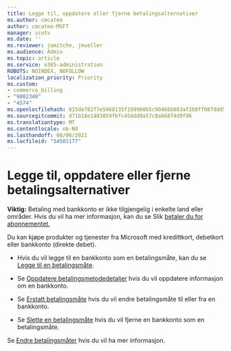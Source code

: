 ```yaml
---
title: Legge til, oppdatere eller fjerne betalingsalternativer
ms.author: cmcatee
author: cmcatee-MSFT
manager: scotv
ms.date: ''
ms.reviewer: jamitche, jmueller
ms.audience: Admin
ms.topic: article
ms.service: o365-administration
ROBOTS: NOINDEX, NOFOLLOW
localization_priority: Priority
ms.custom:
- commerce_billing
- "9002348"
- "4574"
ms.openlocfilehash: 815de782f7e5968135f199960b5c90466b083af208ff087ddd5688539c27b592
ms.sourcegitcommit: d71b18e1403859fbfc45ddd9a57c8ab68f4d9f96
ms.translationtype: MT
ms.contentlocale: nb-NO
ms.lasthandoff: 08/06/2021
ms.locfileid: "54501177"
---
```

# <a name="add-update-or-remove-payment-method"></a>Legge til, oppdatere eller fjerne betalingsalternativer

**Viktig:** Betaling med bankkonto er ikke tilgjengelig i enkelte land eller områder. Hvis du vil ha mer informasjon, kan du se Slik [betaler du for abonnementet.](/microsoft-365/commerce/billing-and-payments/pay-for-your-subscription) 

Du kan kjøpe produkter og tjenester fra Microsoft med kredittkort, debetkort eller bankkonto (direkte debet).

- Hvis du vil legge til en bankkonto som en betalingsmåte, kan du se [Legge til en betalingsmåte](/microsoft-365/commerce/billing-and-payments/manage-payment-methods#add-a-payment-method).

- Se [Oppdatere betalingsmetodedetaljer](/microsoft-365/commerce/billing-and-payments/manage-payment-methods#update-payment-method-details) hvis du vil oppdatere informasjon om en bankkonto.

- Se [Erstatt betalingsmåte](/microsoft-365/commerce/billing-and-payments/manage-payment-methods#replace-a-payment-method) hvis du vil endre betalingsmåte til eller fra en bankkonto.

- Se [Slette en betalingsmåte](/microsoft-365/commerce/billing-and-payments/manage-payment-methods#delete-a-payment-method) hvis du vil fjerne en bankkonto som en betalingsmåte.

Se [Endre betalingsmåter](/microsoft-365/commerce/billing-and-payments/manage-payment-methods) hvis du vil ha mer informasjon. 
